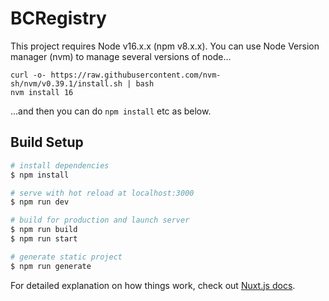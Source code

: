 # BCRegistry

This project requires Node v16.x.x (npm v8.x.x). You can use Node Version manager (nvm) to manage several versions of node...
```
curl -o- https://raw.githubusercontent.com/nvm-sh/nvm/v0.39.1/install.sh | bash
nvm install 16
```
...and then you can do `npm install` etc as below.

## Build Setup

```bash
# install dependencies
$ npm install

# serve with hot reload at localhost:3000
$ npm run dev

# build for production and launch server
$ npm run build
$ npm run start

# generate static project
$ npm run generate
```

For detailed explanation on how things work, check out [Nuxt.js docs](https://nuxtjs.org).
